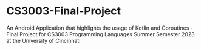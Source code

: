 # CS3003-Final-Project
An Android Application that highlights the usage of Kotlin and Coroutines - Final Project for CS3003 Programming Languages Summer Semester 2023 at the University of Cincinnati
